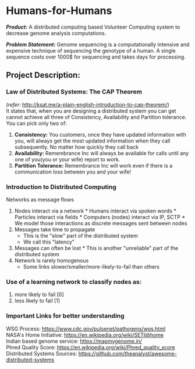 # Humans-for-Humans

***Product:*** A distributed computing based Volunteer Computing system to decrease genome analysis computations.

***Problem Statement:***
Genome sequencing is a computationally intensive and expensive technique of sequencing the genotype of a human.
A single sequence costs over 1000$ for sequencing and takes days for processing.
## Project Description:
### Law of Distributed Systems: The CAP Theorem
(_refer_: http://ksat.me/a-plain-english-introduction-to-cap-theorem/)  
It states that, when you are designing a distributed system you can get cannot achieve all three of Consistency, Availability and Partition tolerance. You can pick only two of:

1. **Consistency:** You customers, once they have updated information with you, will always get the most updated information when they call subsequently. No matter how quickly they call back
2. **Availability:** Remembrance Inc will always be available for calls until any one of you(you or your wife) report to work.
3. **Partition Tolerance:** Remembrance Inc will work even if there is a communication loss between you and your wife!

### Introduction to Distributed Computing

Networks as message flows  
  1.	Nodes interact via a network
    * Humans interact via spoken words
    *	Particles interact via fields
    * Computers (nodes) interact via IP, SCTP
	  * We model those interactions as discrete messages sent between nodes
  2. Messages take time to propagate
	  * This is the "slow" part of the distributed system
	  * We call this "latency"
  3. Messages can often be lost
    * This is another "unreliable" part of the distributed system
  4. Network is rarely homogenous
	  * Some links slower/smaller/more-likely-to-fail than others

### Use of a learning network to classify nodes as:
1. more likely to fail [0]
2. less likely to fail [1]

### Important Links for better understanding
WSG Process: https://www.cdc.gov/pulsenet/pathogens/wgs.html  
NASA's Home Initiative: https://en.wikipedia.org/wiki/SETI@home  
Indian based genome service: https://mapmygenome.in/  
Phred Quality Score: https://en.wikipedia.org/wiki/Phred_quality_score  
Distributed Systems Sources: https://github.com/theanalyst/awesome-distributed-systems
